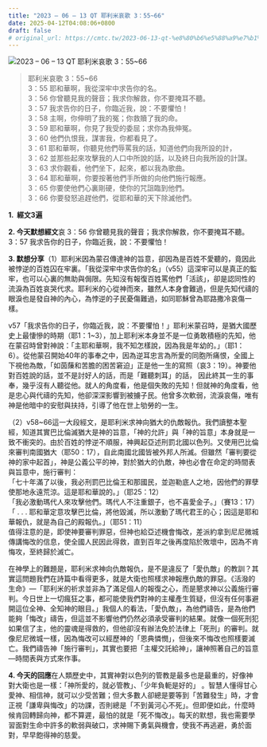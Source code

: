 ```yaml
---
title: "2023 – 06 – 13 QT 耶利米哀歌 3：55~66"
date: 2025-04-12T04:08:06+0800
draft: false
# original_url: https://cmtc.tw/2023-06-13-qt-%e8%80%b6%e5%88%a9%e7%b1%b3%e5%93%80%e6%ad%8c-3%ef%bc%9a5566
---
```


![2023 – 06 – 13 QT  耶利米哀歌 3：55~66](/images/qt.jpg  "2023 – 06 – 13 QT  耶利米哀歌 3：55~66")

> 耶利米哀歌 3：55~66  
> 3：55 耶和華啊，我從深牢中求告你的名。  
> 3：56 你曾聽見我的聲音；我求你解救，你不要掩耳不聽。  
> 3：57 我求告你的日子，你臨近我，說：不要懼怕！  
> 3：58 主啊，你伸明了我的冤；你救贖了我的命。  
> 3：59 耶和華啊，你見了我受的委屈；求你為我伸冤。  
> 3：60 他們仇恨我，謀害我，你都看見了。  
> 3：61 耶和華啊，你聽見他們辱罵我的話，知道他們向我所設的計，  
> 3：62 並那些起來攻擊我的人口中所說的話，以及終日向我所設的計謀。  
> 3：63 求你觀看，他們坐下，起來，都以我為歌曲。  
> 3：64 耶和華啊，你要按著他們手所做的向他們施行報應。  
> 3：65 你要使他們心裏剛硬，使你的咒詛臨到他們。  
> 3：66 你要發怒追趕他們，從耶和華的天下除滅他們。

**1.  經文3遍**

**2. 今天默想經文**哀 3：56 你曾聽見我的聲音；我求你解救，你不要掩耳不聽。  
3：57 我求告你的日子，你臨近我，說：不要懼怕！

**3. 默想分享**（1）耶利米因為蒙召傳達神的旨意，卻因為是百姓不愛聽的，竟因此被悖逆的百姓囚在牢裏。「我從深牢中求告你的名」（v55）這深牢可以是真正的監牢，也可以心裏的無助與侷限。先知沒有報復百姓罵他們「活該」，卻是認同性的流淚為百姓哀哭代求。耶利米的心從神而來，雖然人本身會難過，但是先知代禱的眼淚也是發自神的內心，為悖逆的子民憂傷難過，如同耶穌曾為耶路撒冷哀傷一樣。

v57「我求告你的日子，你臨近我，說：不要懼怕！」耶利米蒙召時，是猶大國歷史上最悽慘的時期（耶1：1~3），加上耶利米本身並不是一位勇敢積極的先知，他在蒙召時曾對神說：「主耶和華啊，我不知怎樣說，因為我是年幼的。」（耶1：6）。從他蒙召開始40年的事奉之中，因為逆耳忠言為所愛的同胞所痛恨，全國上下視他為敵，「如茵蔯和苦膽的困苦窘迫」正是他一生的寫照（哀3：19）。神要他對百姓說的話，並不是討好人的話，而是「難聽刺耳」的話， 因此終其一生的事奉，幾乎沒有人聽從他。就人的角度看，他是個失敗的先知！但就神的角度看，他是忠心與代禱的先知，他卻深深影響到被擄子民。他曾多次軟弱，流淚哀傷，唯有神是他暗中的安慰與扶持，引導了他在世上劬勞的一生。

（2）v58~66這一大段經文，是耶利米求神向猶大的仇敵報仇。我們讀整本聖經，知道其實巴比倫滅猶大是神的旨意，「神的允許」與「神的旨意」本身就是一致不衝突的。由於百姓的悖逆不順服，神興起亞述刑罰北國以色列。又使用巴比倫來審判南國猶大（耶50：17），自此南國北國皆被外邦人所滅。但雖然「審判要從神的家中起首」，神是公義公平的神，對於猶大的仇敵，神也必會在命定的時間表與旨意中，施行審判：  
「七十年滿了以後，我必刑罰巴比倫王和那國民，並迦勒底人之地，因他們的罪孽使那地永遠荒涼。這是耶和華說的。」（耶25：12）  
「我必激動瑪代人來攻擊他們。瑪代人不注重銀子，也不喜愛金子。」（賽13：17）  
「 . . . 耶和華定意攻擊巴比倫，將他毀滅，所以激動了瑪代君王的心；因這是耶和華報仇，就是為自己的殿報仇。」（耶51：11）  
值得注意的是，即使神要審判罪惡，但神也給亞述機會悔改，差派約拿到尼尼微城傳講悔改的信息，使全國人民因此得救，直到百年之後再度陷於敗壞中，因為不肯悔攻，至終歸於滅亡。

在神學上的難題是，耶利米求神向仇敵報仇，是不是違反了「愛仇敵」的教訓？其實這問題我們在詩篇中看得更多，就是大衛也照樣求神報應仇敵的罪惡。《活潑的生命》—「耶利米的祈求並非為了滿足個人的報復之心，而是懇求神以公義施行審判。今日世上一切瘋狂之事，都可能使我們對神的主權產生質疑，但沒有任何事避開這位全神、全知神的眼目。」我個人的看法，「愛仇敵」，為他們禱告，是為他們能夠「悔改」禱告，但這並不影響他們仍然必須承受審判的結果。就像一個死刑犯如果信了主，他的靈魂是得救的，但他卻沒有辦法免於法律上「死刑」的審判。就像尼尼微城一樣，因為悔改可以經歷神的「恩典憐憫」，但後來不悔改也照樣要滅亡。我們禱告神「施行審判」，其實也要把「主權交託給神」，讓神照著自己的旨意—時間表與方式來作事。

**4. 今天的回應**在人類歷史中，其實神對以色列的管教是最多也是最重的，好像神對大衛也是一樣：「神所愛的，就必管教」、「少年負軛是好的」 。智慧人懂得甘心愛神、相信神，就可以少受苦難；但大多數人卻總是要等到「苦難發生」時，才會正視「謙卑與悔改」的功課，否則總是「不到黃河心不死」。但即便如此，什麼時候肯回轉歸向神，都不算遲，最怕的就是「死不悔改」。每天的默想，我也需要學習面對生命中許多的軟弱與破口，求神賜下勇氣與機會，使我不再逃避，勇於面對，早早飽得神的慈愛。